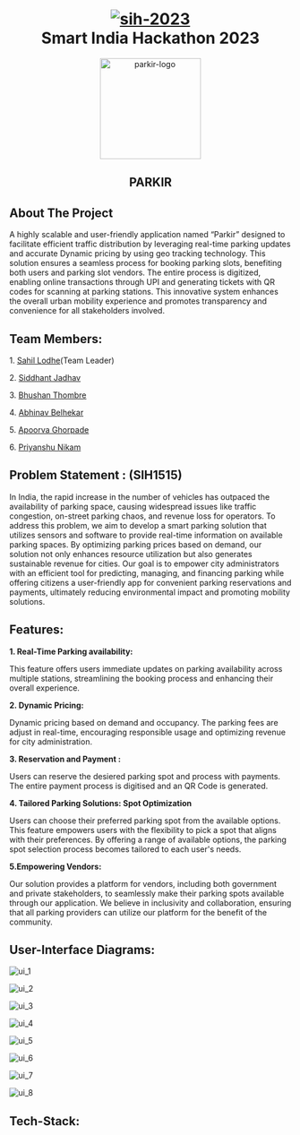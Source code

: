 <div align="center">
<h1>
<a href="https://ibb.co/kQ0NfGn"><img src="https://i.ibb.co/Ln6VW0w/sih-2023.png" alt="sih-2023" border="0"></a>
<div align="center">Smart India Hackathon 2023</div>

</h1>
</div>
<!-- PROJECT LOGO -->
<div align="center">
  <a href="https://ibb.co/8NHhSby"><img src="https://i.ibb.co/ydr3bpz/parkir-logo.png" alt="parkir-logo" border="0" width ="180",height="180"></a>

  <h2 align="center"><strong>PARKIR</strong></h2>

  <p align="center"></p>
</div>

## About The Project
<p>A highly scalable and user-friendly application named “Parkir” designed to facilitate efficient traffic distribution by leveraging real-time parking updates and accurate Dynamic pricing by using geo tracking technology. This solution ensures a seamless process for booking parking slots, benefiting both users and parking slot vendors. The entire process is digitized, enabling online transactions through UPI and generating tickets with QR codes for scanning at parking stations. This innovative system enhances the overall urban mobility experience and promotes transparency and convenience for all stakeholders involved.</p>

## Team Members:
<p>1. <a href="https://github.com/SahilLodhe">Sahil Lodhe</a>(Team Leader)</p>
<p>2. <a href="https://github.com/Sid-0602">Siddhant Jadhav</a></p>
<p>3. <a href="https://github.com/Bhushan-Thombre">Bhushan Thombre</a></p>
<p>4. <a href="http://github.com/coderabhinav/">Abhinav Belhekar</a></p>
<p>5. <a href="https://github.com/ApoorvaGhorpade15">Apoorva Ghorpade</a></p>
<p>6. <a href="https://github.com/Priyanshu171">Priyanshu Nikam</a></p>

## Problem Statement : (SIH1515)

<p> In India, the rapid increase in the number of vehicles has outpaced the availability of parking space, causing widespread issues like traffic congestion, on-street parking chaos, and revenue loss for operators. To address this problem, we aim to develop a smart parking solution that utilizes sensors and software to provide real-time information on available parking spaces. By optimizing parking prices based on demand, our solution not only enhances resource utilization but also generates sustainable revenue for cities. Our goal is to empower city administrators with an efficient tool for predicting, managing, and financing parking while offering citizens a user-friendly app for convenient parking reservations and payments, ultimately reducing environmental impact and promoting mobility solutions.
</p>

## Features: 
<strong>1. Real-Time Parking availability:  </strong>
<p> This feature offers users immediate updates on parking availability across multiple stations, streamlining the booking process and enhancing their overall experience.</p>
<strong>2. Dynamic Pricing:  </strong>
<p> Dynamic pricing based on demand and occupancy. The parking fees are adjust in real-time, encouraging responsible usage and optimizing revenue for city administration. </p>
<strong>3. Reservation and Payment :  </strong>
<p> Users can reserve the desiered parking spot and process with payments. The entire payment process is digitised and an QR Code is generated. </p>
<strong>4. Tailored Parking Solutions: Spot Optimization </strong>
<p> Users can choose their preferred parking spot from the available options. This feature empowers users with the flexibility to pick a spot that aligns with their preferences. By offering a range of available options, the parking spot selection process becomes tailored to each user's needs.</p>
<strong>5.Empowering Vendors: </strong>
<p> Our solution provides a platform for vendors, including both government and private stakeholders, to seamlessly make their parking spots available through our application. We believe in inclusivity and collaboration, ensuring that all parking providers can utilize our platform for the benefit of the community.</p>

## User-Interface Diagrams:

![ui_1](https://github.com/project-parkir/docs/assets/86071680/1470d79b-4928-4b5f-b4a8-35f7dbf8c17e)


![ui_2](https://github.com/project-parkir/docs/assets/86071680/b8badf28-a176-416b-8280-6711767bda91)


![ui_3](https://github.com/project-parkir/docs/assets/86071680/100c946c-d1f6-481b-8089-ed12b337f68e)


![ui_4](https://github.com/project-parkir/docs/assets/86071680/8a04b352-e184-4f99-ade3-45d396e0b6c3)


![ui_5](https://github.com/project-parkir/docs/assets/86071680/b7b692d9-73df-4c2b-9797-39cb4b914173)


![ui_6](https://github.com/project-parkir/docs/assets/86071680/f4afd9bf-9317-45e8-bc06-36fafa1e0a4a)


![ui_7](https://github.com/project-parkir/docs/assets/86071680/ed32c279-e5cc-43b3-9dc4-166c6949a1bb)


![ui_8](https://github.com/project-parkir/docs/assets/86071680/09ab6140-1aee-4aec-bbc0-720eac7a8e67)


## Tech-Stack: 

